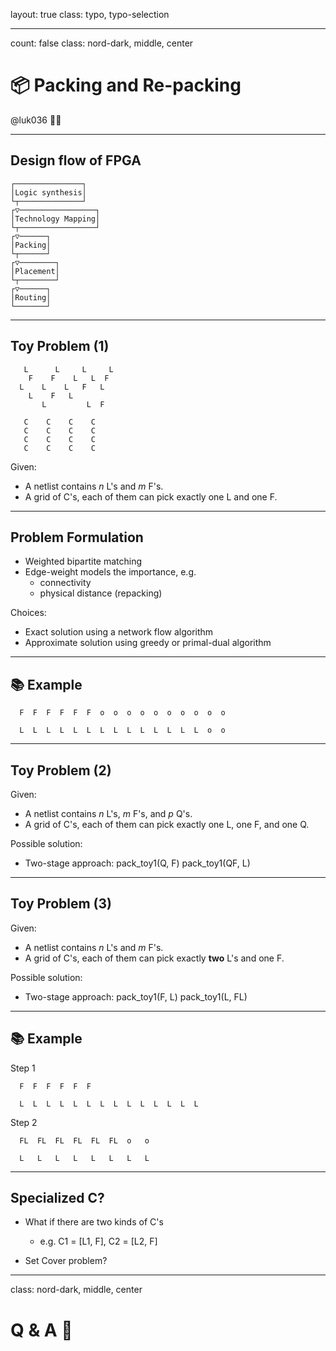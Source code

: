 layout: true
class: typo, typo-selection

---

count: false
class: nord-dark, middle, center

# 📦 Packing and Re-packing

@luk036 👨‍💻

---

## Design flow of FPGA

```
┌───────────────┐
│Logic synthesis│
└┬──────────────┘
┌▽─────────────────┐
│Technology Mapping│
└┬─────────────────┘
┌▽──────┐
│Packing│
└┬──────┘
┌▽────────┐
│Placement│
└┬────────┘
┌▽──────┐
│Routing│
└───────┘
```

---

## Toy Problem (1)

```
   L      L     L     L
    F    F    L   L  F
  L    L    L   F   L
    L    F   L
       L         L  F

   C    C    C    C
   C    C    C    C
   C    C    C    C
   C    C    C    C
```

Given:
- A netlist contains $n$ L's and $m$ F's.
- A grid of C's, each of them can pick exactly one L and one F.

---

## Problem Formulation

- Weighted bipartite matching
- Edge-weight models the importance, e.g.
  - connectivity
  - physical distance (repacking)

Choices:
- Exact solution using a network flow algorithm
- Approximate solution using greedy or primal-dual algorithm

---

## 📚 Example

```
  F  F  F  F  F  F  o  o  o  o  o  o  o  o  o  o

  L  L  L  L  L  L  L  L  L  L  L  L  L  L  o  o
```

---

## Toy Problem (2)

Given:
- A netlist contains $n$ L's, $m$ F's, and $p$ Q's.
- A grid of C's, each of them can pick exactly one L, one F, and one Q.

Possible solution:
- Two-stage approach:
  pack_toy1(Q, F)
  pack_toy1(QF, L)

---

## Toy Problem (3)

Given:
- A netlist contains $n$ L's and $m$ F's.
- A grid of C's, each of them can pick exactly **two** L's and one F.

Possible solution:
- Two-stage approach:
  pack_toy1(F, L)
  pack_toy1(L, FL)

---

## 📚 Example

Step 1
```
  F  F  F  F  F  F

  L  L  L  L  L  L  L  L  L  L  L  L  L  L
```

Step 2
```
  FL  FL  FL  FL  FL  FL  o   o

  L   L   L   L   L   L   L   L
```

---

## Specialized C?

- What if there are two kinds of C's
  - e.g. C1 = [L1, F], C2 = [L2, F]

- Set Cover problem?

---

class: nord-dark, middle, center

# Q & A️ 🙋
